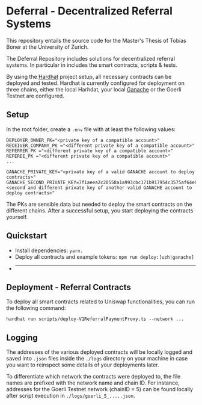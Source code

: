 # Deferral - Decentralized Referral Systems

This repository entails the source code for the Master's Thesis of Tobias Boner at the University of Zurich.

The Deferral Repository includes solutions for decentralized referral systems.
In particular in includes the smart contracts, scripts & tests.

By using the [Hardhat](https://hardhat.org/) project setup, all necessary contracts can be deployed and tested.
Hardhat is currently configured for deployment on three chains,
either the local Harhdat, your local [Ganache](https://trufflesuite.com/ganache/) or the Goerli Testnet are configured.

## Setup

In the root folder, create a `.env` file with at least the following values:

```
DEPLOYER_OWNER_PK="<private key of a compatible account>"
RECEIVER_COMPANY_PK ="<different private key of a compatible account>"
REFERRER_PK ="<different private key of a compatible account>"
REFEREE_PK ="<different private key of a compatible account>"
...
```

```
GANACHE_PRIVATE_KEY="<private key of a valid GANACHE account to deploy contracts>"
GANACHE_SECOND_PRIVATE_KEY=7f1aeea2c20558a1a993cbc171b917954c3575af64e0c98afb7fbd5289516325="<second and different private key of another valid GANACHE account to deploy contracts>"
```

The PKs are sensible data but needed to deploy the smart contracts on the different chains.
After a successful setup, you start deploying the contracts yourself.

## Quickstart

- Install dependencies: `yarn.`
- Deploy all contracts and example tokens: `npm run deploy:[uzh|ganache]`
- ***

## Deployment - Referral Contracts

To deploy all smart contracts related to Uniswap functionalities, you can run the following command:

```
hardhat run scripts/deploy-V1ReferralPaymentProxy.ts --network ...
```

## Logging

The addresses of the various deployed contracts will be locally logged and saved into `.json` files inside the `./logs`
directory on your machine in case you want to reinspect some details of your deployments later.

To differentiate which network the contracts were deployed to, the file names are prefixed with the network name and
chain ID.
For instance, addresses for the Goerli Testnet network (chainID = 5) can be found locally after script execution
in `./logs/goerli_5_.....json`.
